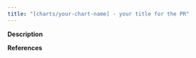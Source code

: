 ```yaml
---
title: "[charts/your-chart-name] - your title for the PR"
---
```


**Description**

<!-- provide a short description for the PR -->

**References**

<!-- reference any issues / other pull requests here if applicable -->
